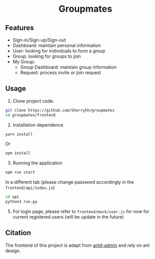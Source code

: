 
<h1 align="center">Groupmates</h1>

## Features

- Sign-in/Sign-up/Sign-out
- Dashboard: maintain personal information
- User: looking for individuals to form a group
- Group: looking for groups to join
- My Group: <br>
    - Group Dashboard: maintain group information <br>
    - Request: process invite or join request



## Usage

1. Clone project code.

```bash
git clone https://github.com/Sherryhh/groupmates
cd groupmates/frontend
```

2. Installation dependence.

```bash
yarn install
```

Or

```bash
npm install
```

3. Running the application

```bash
npm run start
```
In a different tab (please change password accordingly in the `frontend/api/index.js`)
```bash
cd api
python3 run.py
```

5. For login page, please refer to `frontend/mock/user.js` for now for current registered users (will be update in the future)


## Citation
The frontend of this project is adapt from [antd-admin](https://github.com/zuiidea/antd-admin) and rely on ant design.
